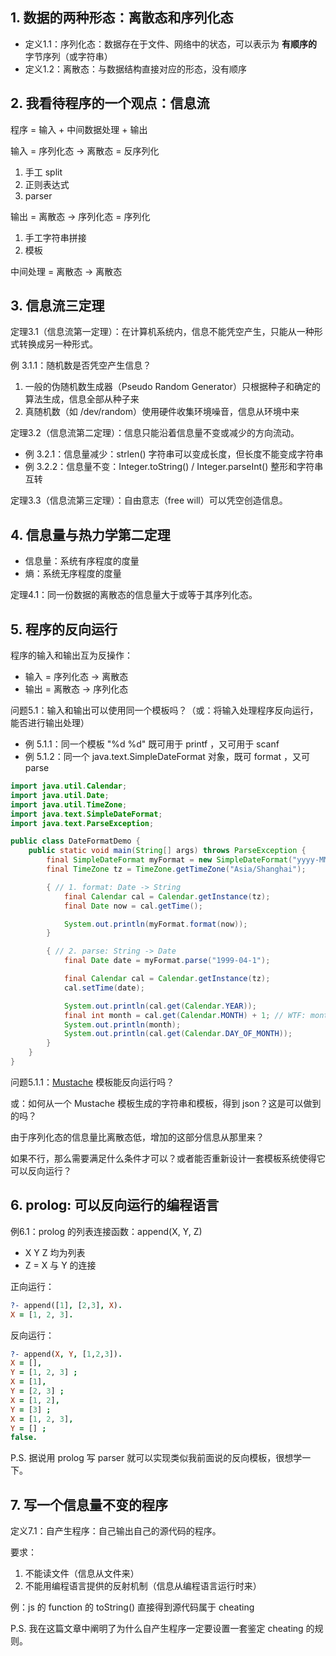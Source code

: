 ## 1. 数据的两种形态：离散态和序列化态

- 定义1.1：序列化态：数据存在于文件、网络中的状态，可以表示为 **有顺序的** 字节序列（或字符串）
- 定义1.2：离散态：与数据结构直接对应的形态，没有顺序

## 2. 我看待程序的一个观点：信息流

程序 = 输入 + 中间数据处理 + 输出

输入 = 序列化态 -> 离散态 = 反序列化

1. 手工 split
2. 正则表达式
3. parser

输出 = 离散态 -> 序列化态 = 序列化

1. 手工字符串拼接
2. 模板

中间处理 = 离散态 -> 离散态

## 3. 信息流三定理

定理3.1（信息流第一定理）：在计算机系统内，信息不能凭空产生，只能从一种形式转换成另一种形式。

例 3.1.1：随机数是否凭空产生信息？

1. 一般的伪随机数生成器（Pseudo Random Generator）只根据种子和确定的算法生成，信息全部从种子来
2. 真随机数（如 /dev/random）使用硬件收集环境噪音，信息从环境中来

定理3.2（信息流第二定理）：信息只能沿着信息量不变或减少的方向流动。

* 例 3.2.1：信息量减少：strlen() 字符串可以变成长度，但长度不能变成字符串
* 例 3.2.2：信息量不变：Integer.toString() / Integer.parseInt() 整形和字符串互转

定理3.3（信息流第三定理）：自由意志（free will）可以凭空创造信息。

## 4. 信息量与热力学第二定理

* 信息量：系统有序程度的度量
* 熵：系统无序程度的度量

定理4.1：同一份数据的离散态的信息量大于或等于其序列化态。

## 5. 程序的反向运行

程序的输入和输出互为反操作：

* 输入 = 序列化态 -> 离散态
* 输出 = 离散态 -> 序列化态

问题5.1：输入和输出可以使用同一个模板吗？（或：将输入处理程序反向运行，能否进行输出处理）

* 例 5.1.1：同一个模板 "%d %d" 既可用于 printf ，又可用于 scanf
* 例 5.1.2：同一个 java.text.SimpleDateFormat 对象，既可 format ，又可 parse

```java
import java.util.Calendar;
import java.util.Date;
import java.util.TimeZone;
import java.text.SimpleDateFormat;
import java.text.ParseException;

public class DateFormatDemo {
	public static void main(String[] args) throws ParseException {
		final SimpleDateFormat myFormat = new SimpleDateFormat("yyyy-MM-dd");
		final TimeZone tz = TimeZone.getTimeZone("Asia/Shanghai");

		{ // 1. format: Date -> String
			final Calendar cal = Calendar.getInstance(tz);
			final Date now = cal.getTime();

			System.out.println(myFormat.format(now));
		}

		{ // 2. parse: String -> Date
			final Date date = myFormat.parse("1999-04-1");

			final Calendar cal = Calendar.getInstance(tz);
			cal.setTime(date);

			System.out.println(cal.get(Calendar.YEAR));
			final int month = cal.get(Calendar.MONTH) + 1; // WTF: month start from 0
			System.out.println(month);
			System.out.println(cal.get(Calendar.DAY_OF_MONTH));
		}
	}
}
```

问题5.1.1：[Mustache](https://mustache.github.io/) 模板能反向运行吗？

或：如何从一个 Mustache 模板生成的字符串和模板，得到 json？这是可以做到的吗？

由于序列化态的信息量比离散态低，增加的这部分信息从那里来？

如果不行，那么需要满足什么条件才可以？或者能否重新设计一套模板系统使得它可以反向运行？

## 6. prolog: 可以反向运行的编程语言

例6.1：prolog 的列表连接函数：append(X, Y, Z)

* X Y Z 均为列表
* Z = X 与 Y 的连接

正向运行：

```prolog
?- append([1], [2,3], X).
X = [1, 2, 3].
```

反向运行：

```prolog
?- append(X, Y, [1,2,3]).
X = [],
Y = [1, 2, 3] ;
X = [1],
Y = [2, 3] ;
X = [1, 2],
Y = [3] ;
X = [1, 2, 3],
Y = [] ;
false.
```

P.S. 据说用 prolog 写 parser 就可以实现类似我前面说的反向模板，很想学一下。

## 7. 写一个信息量不变的程序

定义7.1：自产生程序：自己输出自己的源代码的程序。

要求：

1. 不能读文件（信息从文件来）
2. 不能用编程语言提供的反射机制（信息从编程语言运行时来）

例：js 的 function 的 toString() 直接得到源代码属于 cheating

P.S. 我在这篇文章中阐明了为什么自产生程序一定要设置一套鉴定 cheating 的规则。
